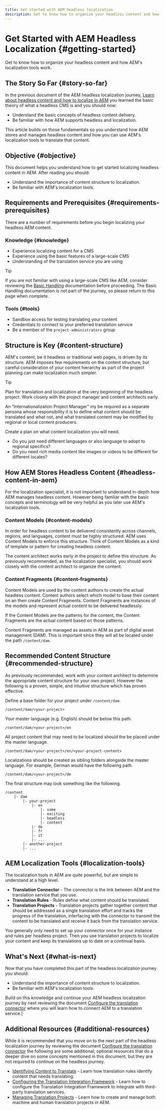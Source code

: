 ```yaml
---
title: Get started with AEM headless localization
description: Get to know how to organize your headless content and how AEM's localization tools work.
---
```

# Get Started with AEM Headless Localization {#getting-started}

Get to know how to organize your headless content and how AEM's localization tools work.

## The Story So Far {#story-so-far}

In the previous document of the AEM headless localization journey, [Learn about headless content and how to localize in AEM](learn-about.md) you learned the basic theory of what a headless CMS is and you should now:

* Understand the basic concepts of headless content delivery.
* Be familiar with how AEM supports headless and localization.

This article builds on those fundamentals so you understand how AEM stores and manages headless content and how you can use AEM's localization tools to translate that content.

## Objective {#objective}

This document helps you understand how to get started localizing headless content in AEM. After reading you should:

* Understand the importance of content structure to localization.
* Be familiar with AEM's localization tools.

## Requirements and Prerequisites {#requirements-prerequisites}

There are a number of requirements before you begin localizing your headless AEM content.

### Knowledge {#knowledge}

* Experience localizing content for a CMS
* Experience using the basic features of a large-scale CMS
* Understanding of the translation service you are using

>[!TIP]
>
>If you are not familiar with using a large-scale CMS like AEM, consider reviewing the [Basic Handling](/help/sites-cloud/authoring/getting-started/basic-handling.md) documentation before proceeding. The Basic Handling documentation is not part of the journey, so please return to this page when complete.

### Tools {#tools}

* Sandbox access for testing translating your content
* Credentials to connect to your preferred translation service
* Be a member of the `project-administrators` group

## Structure is Key {#content-structure}

AEM's content, be it headless or traditional web pages, is driven by its structure. AEM imposes few requirements on the content structure, but careful consideration of your content hierarchy as part of the project planning can make localization much simpler.

>[!TIP]
>
>Plan for translation and localization at the very beginning of the headless project. Work closely with the project manager and content architects early.
>
>An “Internationalization Project Manager” my be required as a separate persona whose responsibility it is to define what content should be translated and what not, and what translated content may be modified by regional or local content producers.

Create a plan on what content localization you will need.

* Do you just need different languages or also language to adopt to regional specifics?
* Do you need rich media content like images or videos to be different for different locales?

## How AEM Stores Headless Content {#headless-content-in-aem}

For the localization specialist, it is not important to understand in-depth how AEM manages headless content. However being familiar with the basic concepts and terminology will be very helpful as you later use AEM's localization tools.

### Content Models {#content-models}

In order for headless content to be delivered consistently across channels, regions, and languages, content must be highly structured. AEM uses Content Models to enforce this structure. Think of Content Models as a kind of template or pattern for creating headless content.

The content architect works early in the project to define this structure. As previously recommended, as the localization specialist, you should work closely with the content architect to organize the content.

### Content Fragments {#content-fragments}

Content Models are used by the content authors to create the actual headless content. Content authors select which model to base their content on an then create Content Fragments. Content Fragments are instances of the models and represent actual content to be delivered headlessly.

If the Content Models are the patterns for the content, the Content Fragments are the actual content based on those patterns.

Content Fragments are managed as assets in AEM as part of digital asset management (DAM). This is important since they will all be located under the path `/content/dam`.

## Recommended Content Structure {#recommended-structure}

As previously recommended, work with your content architect to determine the appropriate content structure for your own project. However the following is a proven, simple, and intuitive structure which has proven effective.

Define a base folder for your project under `/content/dam`.

```text
/content/dam/<your-project>
```

Your master language (e.g. English) should be below this path.

```text
/content/dam/<your-project>/en
```

All project content that may need to be localized should the be placed under the master language.

```text
/content/dam/<your-project>/en/<your-project-content>
```

Localizations should be created as sibling folders alongside the master language. For example, German would have the following path.

```text
/content/dam/<your-project>/de
```

The final structure may look something like the following.

```text
/content
    |- dam
        |- your-project
            |- en
                |- some
                |- exciting
                |- headless
                |- content
            |- de
            |- fr
            |- it
            |- ...
        |- another-project
        |- ...
```

## AEM Localization Tools {#localization-tools}

The localization tools in AEM are quite powerful, but are simple to understand at a high level.

* **Translation Connector** - The connector is the link between AEM and the translation service that you use.
* **Translation Rules** - Rules define what content should be translated.
* **Translation Projects** - Translation projects gather together content that should be addressed as a single translation effort and tracks the progress of the translation, interfacing with the connector to transmit the content to be translated and receive it back from the translation service.

You generally only need to set up your connector once for your instance and rules per headless project. Then you use translation projects to localize your content and keep its translations up to date on a continual basis.

## What's Next {#what-is-next}

Now that you have completed this part of the headless localization journey you should:

* Understand the importance of content structure to localization.
* Be familiar with AEM's localization tools.

Build on this knowledge and continue your AEM headless localization journey by next reviewing the document [Configure the translation connector](configure-connector.md) where you will learn how to connect AEM to a translation service.|

## Additional Resources {#additional-resources}

While it is recommended that you move on to the next part of the headless localization journey by reviewing the document [Configure the translation connector](configure-connector.md) the following are some additional, optional resources that do a deeper dive on some concepts mentioned in this document, but they are not required to continue on the headless journey.

* [Identifying Content to Translate](/help/sites-cloud/administering/translation/rules.md) - Learn how translation rules identify content that needs translating.
* [Configuring the Translation Integration Framework](/help/sites-cloud/administering/translation/integration-framework.md) - Learn how to configure the Translation Integration Framework to integrate with third-party translation services.
* [Managing Translation Projects](/help/sites-cloud/administering/translation/managing-projects.md) - Learn how to create and manage both machine and human translation projects in AEM.
